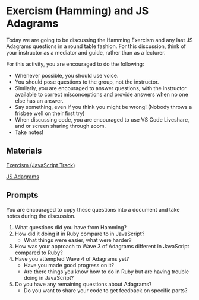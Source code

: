 # Exercism (Hamming) and JS Adagrams

Today we are going to be discussing the Hamming Exercism and any last JS Adagrams questions in a round table fashion. For this discussion, think of your instructor as a mediator and guide, rather than as a lecturer.

For this activity, you are encouraged to do the following:

* Whenever possible, you should use voice.
* You should pose questions to the group, not the instructor.
* Similarly, you are encouraged to answer questions, with the instructor available to correct misconceptions and provide answers when no one else has an answer.
* Say something, even if you think you might be wrong! (Nobody throws a frisbee well on their first try)
* When discussing code, you are encouraged to use VS Code Liveshare, and or screen sharing through zoom.
* Take notes!

## Materials
[Exercism (JavaScript Track)](https://exercism.io/my/tracks/javascript)

[JS Adagrams](https://github.com/Ada-C13/js-adagrams)


## Prompts
You are encouraged to copy these questions into a document and take notes during the discussion.

1. What questions did you have from Hamming?
2. How did it doing it in Ruby compare to in JavaScript?
    * What things were easier, what were harder?
3. How was your approach to Wave 3 of Adagrams different in JavaScript compared to Ruby?
4. Have you attempted Wave 4 of Adagrams yet?
    * Have you made good progress on it?
    * Are there things you know how to do in Ruby but are having trouble doing in JavaScript?
5. Do you have any remaining questions about Adagrams?
    * Do you want to share your code to get feedback on specific parts?
